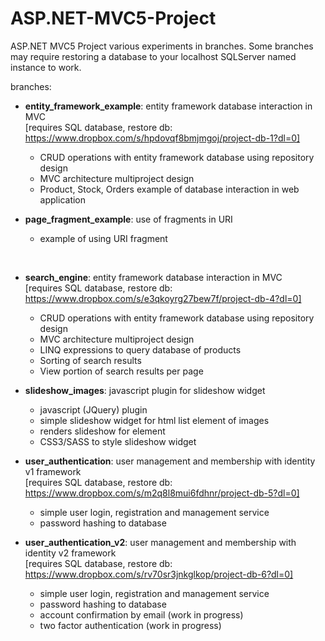 # ASP.NET-MVC5-Project
ASP.NET MVC5 Project various experiments in branches. Some branches may require restoring a database to your localhost SQLServer named instance to work.

branches:
* <b>entity_framework_example</b>: entity framework database interaction in MVC
<br />[requires SQL database, restore db: https://www.dropbox.com/s/hpdovqf8bmjmgoj/project-db-1?dl=0]
  * CRUD operations with entity framework database using repository design
  * MVC architecture multiproject design
  * Product, Stock, Orders example of database interaction in web application

* <b>page_fragment_example</b>: use of fragments in URI
  * example of using URI fragment 

<br/>

* <b>search_engine</b>: entity framework database interaction in MVC
<br />[requires SQL database, restore db: https://www.dropbox.com/s/e3qkoyrg27bew7f/project-db-4?dl=0]
  * CRUD operations with entity framework database using repository design
  * MVC architecture multiproject design
  * LINQ expressions to query database of products
  * Sorting of search results
  * View portion of search results per page

* <b>slideshow_images</b>: javascript plugin for slideshow widget
  * javascript (JQuery) plugin
  * simple slideshow widget for html list element of images
  * renders slideshow for element
  * CSS3/SASS to style slideshow widget

* <b>user_authentication</b>: user management and membership with identity v1 framework
<br />[requires SQL database, restore db: https://www.dropbox.com/s/m2q8l8mui6fdhnr/project-db-5?dl=0]
  * simple user login, registration and management service
  * password hashing to database
 
* <b>user_authentication_v2</b>: user management and membership with identity v2 framework
<br />[requires SQL database, restore db: https://www.dropbox.com/s/rv70sr3jnkglkop/project-db-6?dl=0]
  * simple user login, registration and management service
  * password hashing to database
  * account confirmation by email (work in progress)
  * two factor authentication (work in progress)
